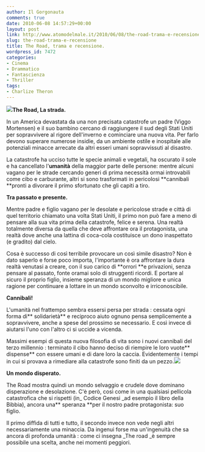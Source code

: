 ```yaml
---
author: Il Gorgonauta
comments: true
date: 2010-06-08 14:57:29+00:00
layout: post
link: http://www.atomodelmale.it/2010/06/08/the-road-trama-e-recensione/
slug: the-road-trama-e-recensione
title: The Road, trama e recensione.
wordpress_id: 7472
categories:
- Cinema
- Drammatico
- Fantascienza
- Thriller
tags:
- Charlize Theron
---
```


**[![](http://www.atomodelmale.it/wp-content/uploads/2010/06/the-road-2-208x300.jpg)](http://www.atomodelmale.it/wp-content/uploads/2010/06/the-road-2.jpg)The Road, La strada.**

In un America devastata da una non precisata catastrofe un  padre (Viggo Mortensen) e il suo bambino cercano di raggiungere il sud degli Stati  Uniti per sopravvivere al rigore dell'inverno e cominciare una nuova  vita. Per farlo devono superare numerose insidie, da un ambiente ostile  e inospitale alle potenziali minacce arrecate da altri esseri umani  sopravvissuti al disastro.

La catastrofe ha ucciso tutte le specie animali e vegetali, ha  oscurato il sole e ha cancellato l'**umanità** della maggior parte  delle persone: mentre alcuni vagano per le strade cercando generi di  prima necessità ormai introvabili come cibo e carburante, altri si sono trasformati in  pericolosi **cannibali **pronti a divorare il primo sfortunato che  gli capiti a tiro.

**Tra passato e presente.**

Mentre padre e figlio vagano per le desolate e pericolose strade e  città di quel territorio chiamato una volta Stati Uniti, il primo non  può fare a meno di pensare alla sua vita prima della catastrofe, felice e  serena. Una realtà totalmente diversa da quella che deve affrontare ora  il protagonista, una realtà dove anche una lattina di coca-cola  costituisce un dono inaspettato (e gradito) dal cielo.<!-- more -->



Cosa è successo di così terribile provocare un così simile disastro?  Non è dato saperlo e forse poco importa, l'importante è ora affrontare  la dura realtà venutasi a creare, con il suo carico di **orrori **e  privazioni, senza pensare al passato, fonte oramai solo di struggenti  ricordi. E portare al sicuro il proprio figlio, insieme speranza di un  mondo migliore e unica ragione per continuare a lottare in un mondo  sconvolto e irriconoscibile.

**Cannibali!**

L'umanità nel frattempo sembra essersi persa per strada : cessata ogni forma di** solidarietà** e reciproco aiuto ognuno pensa semplicemente a sopravvivere, anche a spese del prossimo se necessario. E così invece di aiutarsi l'uno con l'altro ci si uccide a vicenda.

Massimi esempi di questa nuova filosofia di vita sono i nuovi cannibali del terzo millennio : terminato il cibo hanno deciso di riempire le loro vuote** dispense** con essere umani e di dare loro la caccia. Evidentemente i tempi in cui si provava a rimediare alla catastrofe sono finiti da un pezzo.[![](http://www.atomodelmale.it/wp-content/uploads/2010/06/The-road-300x200.jpg)](http://www.atomodelmale.it/wp-content/uploads/2010/06/The-road.jpg)

**Un mondo disperato.**

The Road mostra quindi un mondo selvaggio e crudele dove dominano disperazione e desolazione. C'è però, così come in una qualsiasi pellicola catastrofica che si rispetti (in_ Codice Genesi _ad esempio il libro della Bibbia), ancora una** speranza **per il nostro padre protagonista: suo figlio.

Il primo diffida di tutti e tutto, il secondo invece non vede negli altri necessariamente una minaccia. Da ingenui forse ma un'ingenuità che sa ancora di profonda umanità : come ci insegna _The road _è sempre possibile una scelta, anche nei momenti peggiori.
